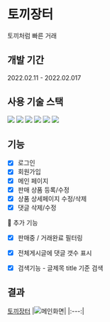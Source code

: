 # 토끼장터
토끼처럼 빠른 거래

## 개발 기간

2022.02.11 - 2022.02.017

## 사용 기술 스택

<img src="https://img.shields.io/badge/HTML5-E34F26?style=for-the-badge&logo=HTML5&logoColor=white"/> <img src="https://img.shields.io/badge/CSS3-1572B6?style=for-the-badge&logo=CSS3&logoColor=white"/> <img src="https://img.shields.io/badge/JavaScript-F7DF1E?style=for-the-badge&logo=JavaScript&logoColor=black"/> <img src="https://img.shields.io/badge/React-61DAFB?style=for-the-badge&logo=React&logoColor=black"/> <img src="https://img.shields.io/badge/Redux-764ABC?style=for-the-badge&logo=Redux&logoColor=white"/> <img src="https://img.shields.io/badge/Amazon S3-569A31?style=for-the-badge&logo=Amazon S3&logoColor=white"/>

## 기능

- [x] 로그인
- [x] 회원가입
- [x] 메인 페이지
- [x] 판매 상품 등록/수정
- [x] 상품 상세페이지 수정/삭제
- [x] 댓글 삭제/수정

🥕 추가 기능
 - [x] 판매중 / 거래완료 필터링
 - [x] 전체게시글에 댓글 갯수 표시
 - [x] 검색기능 - 글제목 title 기준 검색


## 결과

[토끼장터](http://hanghae99-rabbitmarket.s3-website.ap-northeast-2.amazonaws.com/)
|![메인화면](https://blog.kakaocdn.net/dn/TMZIK/btrsWLuyIqP/kqet0Dt7gmHypX4oB2nKFk/img.gif)|
|:---:|
